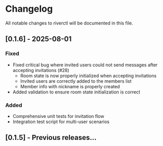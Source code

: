 # Changelog

All notable changes to riverctl will be documented in this file.

## [0.1.6] - 2025-08-01

### Fixed
- Fixed critical bug where invited users could not send messages after accepting invitations (#28)
  - Room state is now properly initialized when accepting invitations
  - Invited users are correctly added to the members list
  - Member info with nickname is properly created
- Added validation to ensure room state initialization is correct

### Added
- Comprehensive unit tests for invitation flow
- Integration test script for multi-user scenarios

## [0.1.5] - Previous releases...